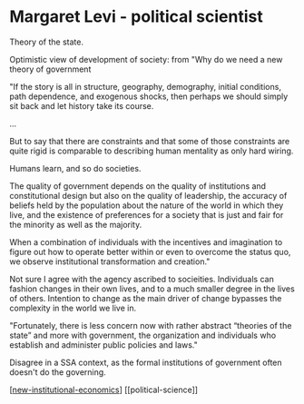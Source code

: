 # Margaret Levi - political scientist

Theory of the state.

Optimistic view of development of society: from "Why do we need a new theory of government

"If the story is all in structure, geography, demography, initial conditions, path dependence, and exogenous shocks, then perhaps we should simply sit back and let history take its course.

...

But to say that there are constraints and that some of those constraints are quite rigid is comparable to describing human mentality as only hard wiring.

Humans learn, and so do societies.

The quality of government depends on the quality of institutions and constitutional design but also on the quality of leadership, the accuracy of beliefs held by the population about the nature of the world in which they live, and the existence of preferences for a society that is just and fair for the minority as well as the majority.

When a combination of individuals with the incentives and imagination to figure out how to operate better within or even to overcome the status quo, we observe institutional transformation and creation."

Not sure I agree with the agency ascribed to socieities. Individuals can fashion changes in their own lives, and to a much smaller degree in the lives of others. Intention to change as the main driver of change bypasses the complexity in the world we live in.

"Fortunately, there is less concern now with rather abstract “theories of the state” and more with government, the organization and individuals who establish and administer public policies and laws."

Disagree in a SSA context, as the formal institutions of government often doesn't do the governing.

[[new-institutional-economics]]
[[political-science]]

[//begin]: # "Autogenerated link references for markdown compatibility"
[new-institutional-economics]: new-institutional-economics.md "New Institutional Economics"
[//end]: # "Autogenerated link references"
